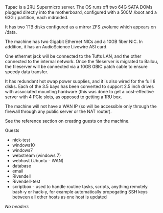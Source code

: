 Tupac is a 2RU Supermicro server. The OS runs off two 64G SATA DOMs
plugged directly into the motherboard, configured with a 500M /boot and
a 63G / partition, each mdraided.

It has two 1TB disks configured as a mirror ZFS zvolume which appears on
/data.

The machine has two Gigabit Ethernet NICs and a 10GB fiber NIC. In
addition, it has an AudioScience Livewire ASI card.

One ethernet jack will be connected to the Tufts LAN, and the other
connected to the internal network. Once the fileserver is migrated to
Ballou, the fileserver will be connected via a 10GB GBIC patch cable to
ensure speedy data transfer.

It has redundant hot swap power supplies, and it is also wired for the
full 8 disks. Each of the 3.5 bays has been converted to support 2.5
inch drives with associated mounting hardware (this was done to get a
cost-effective server with 4 PCIe slots, as opposed to getting a 1RU
box.

The machine will not have a WAN IP (so will be accessible only through
the firewall through any public server or the NAT router).

See the reference section on creating guests on the machine.

Guests

-   nick-test
-   windows10
-   windows7
-   webstream (windows 7)
-   webhost (Ubuntu - WAN)
-   database
-   email
-   Rivendell
-   Rivendell-test
-   scriptbox - used to handle routine tasks, scripts, anything remotely
    bash-y or hack-y, for example automatically propogating SSH keys
    between all other hosts as one host is updated

*No headers*
